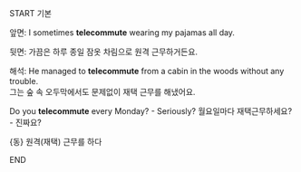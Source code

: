 START
기본

앞면:
I sometimes **telecommute** wearing my pajamas all day.  

뒷면:
가끔은 하루 종일 잠옷 차림으로 원격 근무하거든요.

해석:
He managed to **telecommute** from a cabin in the woods without any trouble.  
그는 숲 속 오두막에서도 문제없이 재택 근무를 해냈어요.

Do you **telecommute** every Monday? - Seriously?
월요일마다 재택근무하세요? - 진짜요?

{동} 원격(재택) 근무를 하다
<!--ID: 1743587529833-->
END
